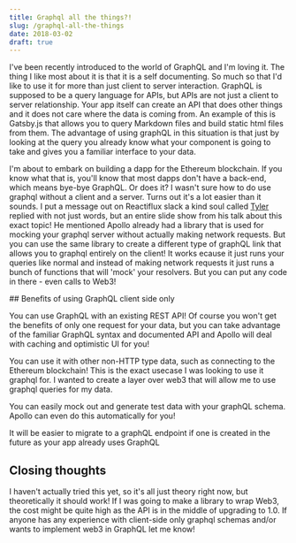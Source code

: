 ```yaml
---
title: Graphql all the things?!
slug: /graphql-all-the-things
date: 2018-03-02
draft: true
---
```


I've been recently introduced to the world of GraphQL and I'm loving it. The thing I like most about it is that it is a self documenting. So much so that I'd like to use it for more than just client to server interaction. GraphQL is supposed to be a query language for APIs, but APIs are not just a client to server relationship. Your app itself can create an API that does other things and it does not care where the data is coming from. An example of this is Gatsby.js that allows you to query Markdown files and build static html files from them. The advantage of using graphQL in this situation is that just by looking at the query you already know what your component is going to take and gives you a familiar interface to your data.

I'm about to embark on building a dapp for the Ethereum blockchain. If you know what that is, you'll know that most dapps don't have a back-end, which means bye-bye GraphQL. Or does it? I wasn't sure how to do use graphql without a client and a server. Turns out it's a lot easier than it sounds. I put a message out on Reactiflux slack a kind soul called [Tyler](https://twitter.com/slightlytyler) replied with not just words, but an entire slide show from his talk about this exact topic! He mentioned Apollo already had a library that is used for mocking your graphql server without actually making network requests. But you can use the same library to create a different type of graphQL link that allows you to graphql entirely on the client! It works ecause it just runs your queries like normal and instead of making network requests it just runs a bunch of functions that will 'mock' your resolvers. But you can put any code in there - even calls to Web3!

## Benefits of using GraphQL client side only

You can use GraphQL with an existing REST API! Of course you won't get the benefits of only one request for your data, but you can take advantage of the familiar GraphQL syntax and documented API and Apollo will deal with caching and optimistic UI for you!

You can use it with other non-HTTP type data, such as connecting to the Ethereum blockchain! This is the exact usecase I was looking to use it graphql for. I wanted to create a layer over web3 that will allow me to use graphql queries for my data.

You can easily mock out and generate test data with your graphQL schema. Apollo can even do this automatically for you!

It will be easier to migrate to a graphQL endpoint if one is created in the future as your app already uses GraphQL

## Closing thoughts

I haven't actually tried this yet, so it's all just theory right now, but theoretically it should work! If I was going to make a library to wrap Web3, the cost might be quite high as the API is in the middle of upgrading to 1.0. If anyone has any experience with client-side only graphql schemas and/or wants to implement web3 in GraphQL let me know!
